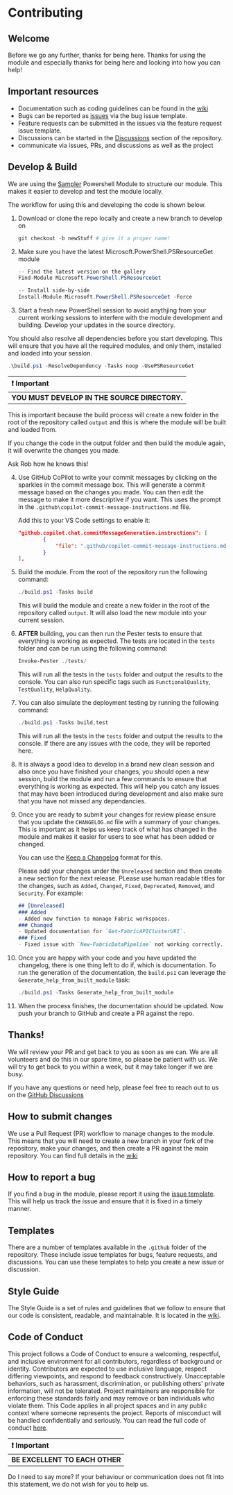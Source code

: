 # Contributing

## Welcome

Before we go any further, thanks for being here. Thanks for using the module and especially thanks for being here and looking into how you can help!

## Important resources

- Documentation such as coding guidelines can be found in the [wiki](https://github.com/dataplat/FabricTools/wiki)
- Bugs can be reported as [issues](https://github.com/dataplat/FabricTools/issues) via the bug issue template.
- Feature requests can be submitted in the issues via the feature request issue template.
- Discussions can be started in the [Discussions](https://github.com/dataplat/FabricTools/discussions) section of the repository.
- communicate via issues, PRs, and discussions as well as the project

## Develop & Build

We are using the [Sampler](https://github.com/gaelcolas/Sampler) Powershell Module to structure our module. This makes it easier to develop and test the module locally.

The workflow for using this and developing the code is shown below.

1. Download or clone the repo locally and create a new branch to develop on

   ```PowerShell
   git checkout -b newStuff # give it a proper name!
   ```

2. Make sure you have the latest Microsoft.PowerShell.PSResourceGet module

   ```PowerShell
   -- Find the latest version on the gallery
   Find-Module Microsoft.PowerShell.PSResourceGet

   -- Install side-by-side
   Install-Module Microsoft.PowerShell.PSResourceGet -Force
   ```

3. Start a fresh new PowerShell session to avoid anythjing from your current working sessions to interfere with the module development and building. Develop your updates in the source directory.

You should also resolve all dependencies before you start developing. This will ensure that you have all the required modules, and only them, installed and loaded into your session.

   ```PowerShell
   .\build.ps1 -ResolveDependency -Tasks noop -UsePSResourceGet
   ```

   | :heavy_exclamation_mark: **Important**        |
   | :-------------------------------------------- |
   | **YOU MUST DEVELOP IN THE SOURCE DIRECTORY.** |

   This is important because the build process will create a new folder in the root of the repository called `output` and this is where the module will be built and loaded from.

   If you change the code in the output folder and then build the module again, it will overwrite the changes you made.

   Ask Rob how he knows this!

4. Use GitHub CoPilot to write your commit messages by clicking on the sparkles in the commit message box. This will generate a commit message based on the changes you made. You can then edit the message to make it more descriptive if you want. This uses the prompt in the `.github\copilot-commit-message-instructions.md` file.

   Add this to your VS Code settings to enable it:

   ```json
   "github.copilot.chat.commitMessageGeneration.instructions": [
           {
               "file": ".github/copilot-commit-message-instructions.md"
           }
   ],
   ```

5. Build the module. From the root of the repository run the following command:

   ```PowerShell
   ./build.ps1 -Tasks build
   ```

   This will build the module and create a new folder in the root of the repository called `output`. It will also load the new module into your current session.

6. **AFTER** building, you can then run the Pester tests to ensure that everything is working as expected. The tests are located in the `tests` folder and can be run using the following command:

   ```PowerShell
   Invoke-Pester ./tests/
   ```

   This will run all the tests in the `tests` folder and output the results to the console. You can also run specific tags such as `FunctionalQuality`, `TestQuality`, `HelpQuality`.

7. You can also simulate the deployment testing by running the following command:

   ```PowerShell
   ./build.ps1 -Tasks build,test
   ```
   This will run all the tests in the `tests` folder and output the results to the console. If there are any issues with the code, they will be reported here.
   
8. It is always a good idea to develop in a brand new clean session and also once you have finished your changes, you should open a new session, build the module and run a few commands to ensure that everything is working as expected. This will help you catch any issues that may have been introduced during development and also make sure that you have not missed any dependancies.

9. Once you are ready to submit your changes for review please ensure that you update the `CHANGELOG.md` file with a summary of your changes. This is important as it helps us keep track of what has changed in the module and makes it easier for users to see what has been added or changed.

   You can use the [Keep a Changelog](https://keepachangelog.com/en/1.0.0/) format for this.
   
   Please add your changes under the `Unreleased` section and then create a new section for the next release. PLease use human readable titles for the changes, such as `Added`, `Changed`, `Fixed`, `Deprecated`, `Removed`, and `Security`.
   For example:

   ```markdown
   ## [Unreleased]
   ### Added
   - Added new function to manage Fabric workspaces.
   ### Changed
   - Updated documentation for `Get-FabricAPIClusterURI`.
   ### Fixed
   - Fixed issue with `New-FabricDataPipeline` not working correctly.
   ```
9. Once you are happy with your code and you have updated the changelog, there is one thing left to do if, which is documentation. To run the generation of the documentation, the `build.ps1` can leverage the `Generate_help_from_built_module` task:

   ```powershell
   ./build.ps1 -Tasks Generate_help_from_built_module
   ```

10. When the process finishes, the documentation should be updated. Now push your branch to GitHub and create a PR against the repo.

## Thanks!

We will review your PR and get back to you as soon as we can. We are all volunteers and do this in our spare time, so please be patient with us. We will try to get back to you within a week, but it may take longer if we are busy.

If you have any questions or need help, please feel free to reach out to us on the [GitHub Discussions](https://github.com/dataplat/FabricTools/discussions)

## How to submit changes

We use a Pull Request (PR) workflow to manage changes to the module. This means that you will need to create a new branch in your fork of the repository, make your changes, and then create a PR against the main repository. You can find full details in the [wiki](https://github.com/dataplat/FabricTools/wiki)

## How to report a bug

If you find a bug in the module, please report it using the [issue template](https://github.com/dataplat/FabricTools/issues). This will help us track the issue and ensure that it is fixed in a timely manner.

## Templates

There are a number of templates available in the `.github` folder of the repository. These include issue templates for bugs, feature requests, and discussions. You can use these templates to help you create a new issue or discussion.

## Style Guide

The Style Guide is a set of rules and guidelines that we follow to ensure that our code is consistent, readable, and maintainable. It is located in the [wiki](https://github.com/dataplat/FabricTools/wiki).

## Code of Conduct

This project follows a Code of Conduct to ensure a welcoming, respectful, and inclusive environment for all contributors, regardless of background or identity. Contributors are expected to use inclusive language, respect differing viewpoints, and respond to feedback constructively. Unacceptable behaviors, such as harassment, discrimination, or publishing others' private information, will not be tolerated. Project maintainers are responsible for enforcing these standards fairly and may remove or ban individuals who violate them. This Code applies in all project spaces and in any public context where someone represents the project. Reports of misconduct will be handled confidentially and seriously. You can read the full code of conduct [here](https://github.com/dataplat/FabricTools/blob/sampler/CODE_OF_CONDUCT.md).

| :heavy_exclamation_mark: **Important** |
| :------------------------------------- |
| **BE EXCELLENT TO EACH OTHER**         |

Do I need to say more? If your behaviour or communication does not fit into this statement, we do not wish for you to help us.
